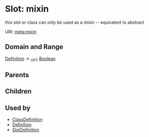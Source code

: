 # Slot: mixin


this slot or class can only be used as a mixin -- equivalent to abstract

URI: [meta:mixin](https://w3id.org/biolink/biolinkml/meta/mixin)
## Domain and Range

[Definition](Definition.md) ->  <sub>OPT</sub> [Boolean](Boolean.md)
## Parents

## Children

## Used by

 * [ClassDefinition](ClassDefinition.md)
 * [Definition](Definition.md)
 * [SlotDefinition](SlotDefinition.md)
